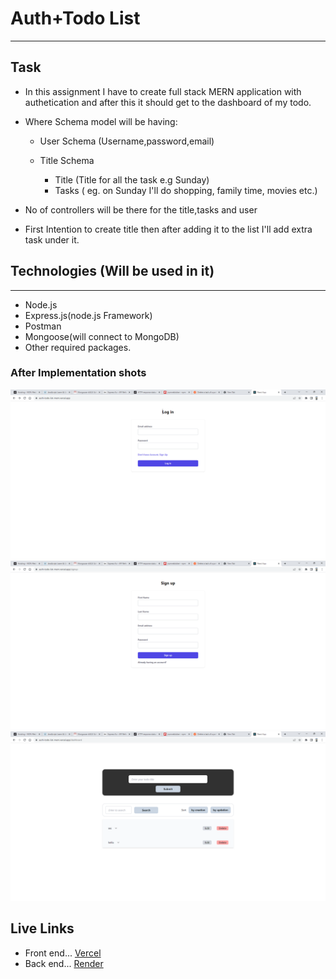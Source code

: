 # Auth+Todo List

---

## Task

- In this assignment I have to create full stack MERN application with authetication and after this it should get to the dashboard of my todo.

- Where Schema model will be having:

  - User Schema (Username,password,email)

  - Title Schema

    - Title (Title for all the task e.g Sunday)
    - Tasks ( eg. on Sunday I'll do shopping, family time, movies etc.)

- No of controllers will be there for the title,tasks and user

- First Intention to create title then after adding it to the list I'll add extra task under it.

## Technologies (Will be used in it)

---

- Node.js
- Express.js(node.js Framework)
- Postman
- Mongoose(will connect to MongoDB)
- Other required packages.


### After Implementation shots

![ss1](./screenshots/login.png)
![ss2](./screenshots/register.png)
![ss3](./screenshots/dashboard.png)

## Live Links

- Front end...
  [Vercel](https://assignment-fullstack.vercel.app/)
- Back end...
  [Render](https://todo-api-hluz.onrender.com)
